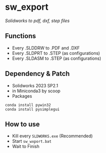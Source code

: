 # sw_export

_Solidworks to pdf, dxf, step files_

## Functions
* Every .SLDDRW to .PDF and .DXF
* Every .SLDPRT to .STEP (as configurations)
* Every .SLDASM to .STEP (as configurations)

## Dependency & Patch
* Solidworks 2023 SP2.1
* in Miniconda3 by scoop
* Packages
```
conda install pywin32
conda install pysimplegui
```

## How to use
* Kill every `SLDWORKS.exe` (Recommended)
* Start `sw_wxport.bat`
* Wait to Finish
